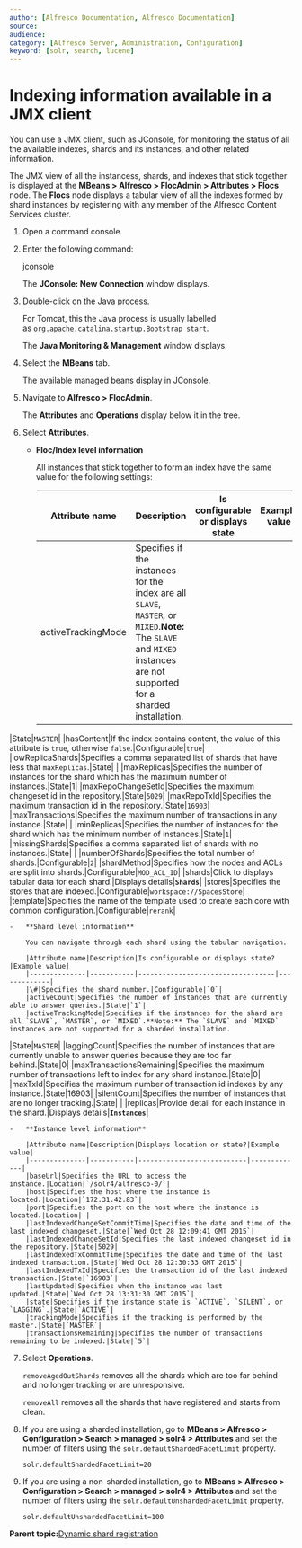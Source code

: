 ```yaml
---
author: [Alfresco Documentation, Alfresco Documentation]
source: 
audience: 
category: [Alfresco Server, Administration, Configuration]
keyword: [solr, search, lucene]
---
```


# Indexing information available in a JMX client

You can use a JMX client, such as JConsole, for monitoring the status of all the available indexes, shards and its instances, and other related information.

The JMX view of all the instancess, shards, and indexes that stick together is displayed at the **MBeans \> Alfresco \> FlocAdmin \> Attributes \> Flocs** node. The **Flocs** node displays a tabular view of all the indexes formed by shard instances by registering with any member of the Alfresco Content Services cluster.

1.  Open a command console.

2.  Enter the following command:

    jconsole

    The **JConsole: New Connection** window displays.

3.  Double-click on the Java process.

    For Tomcat, this the Java process is usually labelled as `org.apache.catalina.startup.Bootstrap start`.

    The **Java Monitoring & Management** window displays.

4.  Select the **MBeans** tab.

    The available managed beans display in JConsole.

5.  Navigate to **Alfresco \> FlocAdmin**.

    The **Attributes** and **Operations** display below it in the tree.

6.  Select **Attributes**.

    -   **Floc/Index level information**

        All instances that stick together to form an index have the same value for the following settings:

        |Attribute name|Description|Is configurable or displays state|Example value|
        |--------------|-----------|---------------------------------|-------------|
        |activeTrackingMode|Specifies if the instances for the index are all `SLAVE`, `MASTER`, or `MIXED`.**Note:** The `SLAVE` and `MIXED` instances are not supported for a sharded installation.

|State|`MASTER`|
        |hasContent|If the index contains content, the value of this attribute is `true`, otherwise `false`.|Configurable|`true`|
        |lowReplicaShards|Specifies a comma separated list of shards that have less that `maxReplicas`.|State| |
        |maxReplicas|Specifies the number of instances for the shard which has the maximum number of instances.|State|1|
        |maxRepoChangeSetId|Specifies the maximum changeset id in the repository.|State|`5029`|
        |maxRepoTxId|Specifies the maximum transaction id in the repository.|State|`16903`|
        |maxTransactions|Specifies the maximum number of transactions in any instance.|State| |
        |minReplicas|Specifies the number of instances for the shard which has the minimum number of instances.|State|`1`|
        |missingShards|Specifies a comma separated list of shards with no instances.|State| |
        |numberOfShards|Specifies the total number of shards.|Configurable|`2`|
        |shardMethod|Specifies how the nodes and ACLs are split into shards.|Configurable|`MOD_ACL_ID`|
        |shards|Click to displays tabular data for each shard.|Displays details|**`Shards`**|
        |stores|Specifies the stores that are indexed.|Configurable|`workspace://SpacesStore`|
        |template|Specifies the name of the template used to create each core with common configuration.|Configurable|`rerank`|

    -   **Shard level information**

        You can navigate through each shard using the tabular navigation.

        |Attribute name|Description|Is configurable or displays state?|Example value|
        |--------------|-----------|----------------------------------|-------------|
        |\#|Specifies the shard number.|Configurable|`0`|
        |activeCount|Specifies the number of instances that are currently able to answer queries.|State|`1`|
        |activeTrackingMode|Specifies if the instances for the shard are all `SLAVE`, `MASTER`, or `MIXED`.**Note:** The `SLAVE` and `MIXED` instances are not supported for a sharded installation.

|State|`MASTER`|
        |laggingCount|Specifies the number of instances that are currently unable to answer queries because they are too far behind.|State|0|
        |maxTransactionsRemaining|Specifies the maximum number of transactions left to index for any shard instance.|State|0|
        |maxTxId|Specifies the maximum number of transaction id indexes by any instance.|State|16903|
        |silentCount|Specifies the number of instances that are no longer tracking.|State| |
        |replicas|Provide detail for each instance in the shard.|Displays details|**`Instances`**|

    -   **Instance level information**

        |Attribute name|Description|Displays location or state?|Example value|
        |--------------|-----------|---------------------------|-------------|
        |baseUrl|Specifies the URL to access the instance.|Location|`/solr4/alfresco-0/`|
        |host|Specifies the host where the instance is located.|Location|`172.31.42.83`|
        |port|Specifies the port on the host where the instance is located.|Location| |
        |lastIndexedChangeSetCommitTime|Specifies the date and time of the last indexed changeset.|State|`Wed Oct 28 12:09:41 GMT 2015`|
        |lastIndexedChangeSetId|Specifies the last indexed changeset id in the repository.|State|5029|
        |lastIndexedTxCommitTime|Specifies the date and time of the last indexed transaction.|State|`Wed Oct 28 12:30:33 GMT 2015`|
        |lastIndexedTxId|Specifies the transaction id of the last indexed transaction.|State|`16903`|
        |lastUpdated|Specifies when the instance was last updated.|State|`Wed Oct 28 13:31:30 GMT 2015`|
        |state|Specifies if the instance state is `ACTIVE`, `SILENT`, or `LAGGING`.|State|`ACTIVE`|
        |trackingMode|Specifies if the tracking is performed by the master.|State|`MASTER`|
        |transactionsRemaining|Specifies the number of transactions remaining to be indexed.|State|`5`|

7.  Select **Operations**.

    `removeAgedOutShards` removes all the shards which are too far behind and no longer tracking or are unresponsive.

    `removeAll` removes all the shards that have registered and starts from clean.

8.  If you are using a sharded installation, go to **MBeans \> Alfresco \> Configuration \> Search \> managed \> solr4 \> Attributes** and set the number of filters using the `solr.defaultShardedFacetLimit` property.

    ```
    solr.defaultShardedFacetLimit=20
    ```

9.  If you are using a non-sharded installation, go to **MBeans \> Alfresco \> Configuration \> Search \> managed \> solr4 \> Attributes** and set the number of filters using the `solr.defaultUnshardedFacetLimit` property.

    ```
    solr.defaultUnshardedFacetLimit=100
    ```


**Parent topic:**[Dynamic shard registration](../concepts/dynamic-sharding.md)

